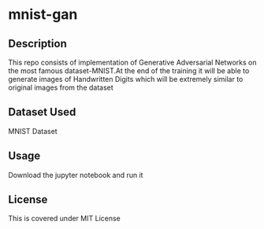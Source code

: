 # mnist-gan

## Description
This repo consists of implementation of Generative Adversarial Networks on the most famous dataset-MNIST.At the end of the training it will be able to generate images of Handwritten Digits which will be extremely similar to original images from the dataset

## Dataset Used
MNIST Dataset

## Usage
Download the jupyter notebook and run it 

## License
This is covered under MIT License 
